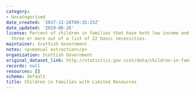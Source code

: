 ```yaml
---
category:
- Uncategorised
date_created: '2017-11-28T09:35:15Z'
date_updated: '2019-06-26'
license: Percent of children in families that have both low income and cannot afford
  three or more out of a list of 22 basic necessities.
maintainer: Scottish Government
notes: <p>manual extraction</p>
organization: Scottish Government
original_dataset_link: http://statistics.gov.scot/data/children-in-families-with-limited-resources
records: null
resources: []
schema: default
title: Children in Families with Limited Resources
---
```

